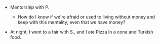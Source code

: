 - Mentorship with P.

  - How do I know if we're afraid or used to living without money and keep with this mentality, even that we have money?

- At night, I went to a fair with S., and I ate Pizza in a cone and Turkish food.
